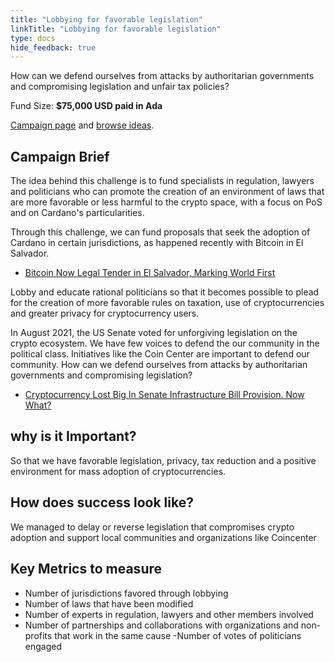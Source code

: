 ```yaml
---
title: "Lobbying for favorable legislation"
linkTitle: "Lobbying for favorable legislation"
type: docs
hide_feedback: true
---
```

How can we defend ourselves from attacks by authoritarian governments and compromising legislation and unfair tax policies?

Fund Size: **$75,000 USD paid in Ada**

[Campaign page](https://cardano.ideascale.com/a/campaign-home/26235) and [browse ideas](https://cardano.ideascale.com/a/ideas/top/campaign-filter/byids/campaigns/26235/stage/unspecified).

## Campaign Brief
The idea behind this challenge is to fund specialists in regulation, lawyers and politicians who can promote the creation of an environment of laws that are more favorable or less harmful to the crypto space, with a focus on PoS and on Cardano's particularities.

Through this challenge, we can fund proposals that seek the adoption of Cardano in certain jurisdictions, as happened recently with Bitcoin in El Salvador.

- [Bitcoin Now Legal Tender in El Salvador, Marking World First](https://www.coindesk.com/policy/2021/09/07/bitcoin-now-legal-tender-in-el-salvador-marking-world-first/)

Lobby and educate rational politicians so that it becomes possible to plead for the creation of more favorable rules on taxation, use of cryptocurrencies and greater privacy for cryptocurrency users.

In August 2021, the US Senate voted for unforgiving legislation on the crypto ecosystem. We have few voices to defend the our community in the political class. Initiatives like the Coin Center are important to defend our community. How can we defend ourselves from attacks by authoritarian governments and compromising legislation?

- [Cryptocurrency Lost Big In Senate Infrastructure Bill Provision. Now What?](https://www.vice.com/en/article/4avpp3/cryptocurrency-lost-big-in-senate-infrastructure-bill-provision-now-what)

## why is it Important?
So that we have favorable legislation, privacy, tax reduction and a positive environment for mass adoption of cryptocurrencies.

## How does success look like?

We managed to delay or reverse legislation that compromises crypto adoption and support local communities and organizations like Coincenter

## Key Metrics to measure
- Number of jurisdictions favored through lobbying
- Number of laws that have been modified
- Number of experts in regulation, lawyers and other members involved
- Number of partnerships and collaborations with organizations and non-profits that work in the same cause
-Number of votes of politicians engaged
